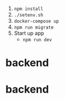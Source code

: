 
 1. `npm install`
 2. `./setenv.sh`
 3. `docker-compose up`
 6. `npm run migrate`
 5. Start up app
    * `npm run dev`


 # backend
# backend
